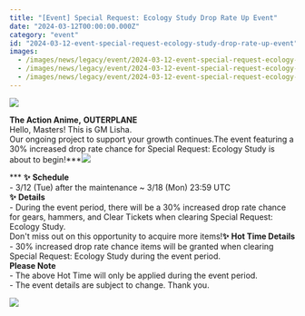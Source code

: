 ```yaml
---
title: "[Event] Special Request: Ecology Study Drop Rate Up Event"
date: "2024-03-12T00:00:00.000Z"
category: "event"
id: "2024-03-12-event-special-request-ecology-study-drop-rate-up-event"
images:
  - /images/news/legacy/event/2024-03-12-event-special-request-ecology-study-drop-rate-up-event/894cbf966b304a72a87fed061ccda467.webp
  - /images/news/legacy/event/2024-03-12-event-special-request-ecology-study-drop-rate-up-event/6ce9ed50f6ce435a9691019f80c6b01c_002.webp
  - /images/news/legacy/event/2024-03-12-event-special-request-ecology-study-drop-rate-up-event/5a0550a8bbed4a6ca23750430aa76794.webp
---
```


![](/images/news/legacy/event/2024-03-12-event-special-request-ecology-study-drop-rate-up-event/894cbf966b304a72a87fed061ccda467.webp)  

**The Action Anime,** **OUTERPLANE**  
Hello, Masters! This is GM Lisha.  
Our ongoing project to support your growth continues.The event featuring a 30% increased drop rate chance for Special Request: Ecology Study is about to begin!***![](/images/news/legacy/event/2024-03-12-event-special-request-ecology-study-drop-rate-up-event/6ce9ed50f6ce435a9691019f80c6b01c_002.webp)  
  
*** **✨** **Schedule**  
\- 3/12 (Tue) after the maintenance ~ 3/18 (Mon) 23:59 UTC  
**✨** **Details**  
\- During the event period, there will be a 30% increased drop rate chance for gears, hammers, and Clear Tickets when clearing Special Request: Ecology Study.  
Don't miss out on this opportunity to acquire more items!**✨** **Hot Time Details**  
\- 30% increased drop rate chance items will be granted when clearing Special Request: Ecology Study during the event period.  
**Please Note**  
\- The above Hot Time will only be applied during the event period.  
\- The event details are subject to change. Thank you.

![](/images/news/legacy/event/2024-03-12-event-special-request-ecology-study-drop-rate-up-event/5a0550a8bbed4a6ca23750430aa76794.webp)
